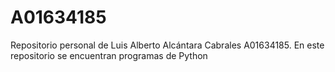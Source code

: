 # A01634185
Repositorio personal de Luis Alberto Alcántara Cabrales A01634185.
En este repositorio se encuentran programas de Python
